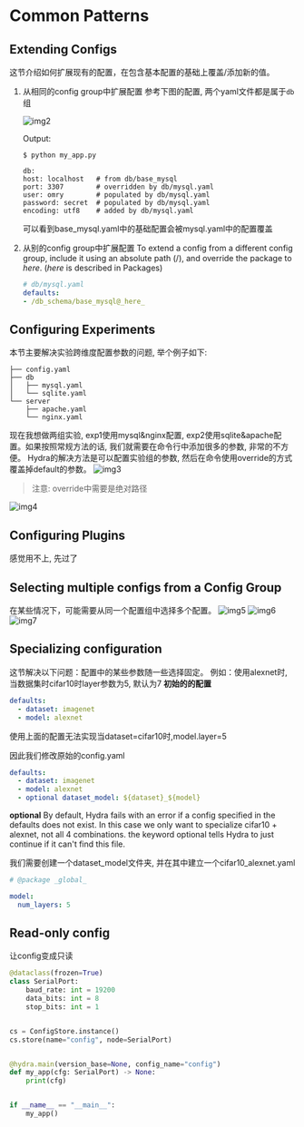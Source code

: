 # Common Patterns
## Extending Configs
这节介绍如何扩展现有的配置，在包含基本配置的基础上覆盖/添加新的值。

1. 从相同的config group中扩展配置
    参考下图的配置, 两个yaml文件都是属于`db`组

    ![img2](../img/img2.png)

    Output:
    ```shell
    $ python my_app.py

    db:
    host: localhost   # from db/base_mysql
    port: 3307        # overridden by db/mysql.yaml 
    user: omry        # populated by db/mysql.yaml
    password: secret  # populated by db/mysql.yaml
    encoding: utf8    # added by db/mysql.yaml
    ```
    可以看到base_mysql.yaml中的基础配置会被mysql.yaml中的配置覆盖

2. 从别的config group中扩展配置
   To extend a config from a different config group, include it using an absolute path (/), and override the package to _here_. (_here_ is described in Packages)

    ```yaml
    # db/mysql.yaml
    defaults:
    - /db_schema/base_mysql@_here_
    ```


## Configuring Experiments
本节主要解决实验跨维度配置参数的问题, 举个例子如下:
```text
├── config.yaml
├── db
│   ├── mysql.yaml
│   └── sqlite.yaml
└── server
    ├── apache.yaml
    └── nginx.yaml
```
现在我想做两组实验, exp1使用mysql&nginx配置, exp2使用sqlite&apache配置。如果按照常规方法的话, 我们就需要在命令行中添加很多的参数, 非常的不方便。
Hydra的解决方法是可以配置实验组的参数, 然后在命令使用override的方式覆盖掉default的参数。
![img3](../img/img3.png)

> 注意: override中需要是绝对路径

![img4](../img/img4.png)

## Configuring Plugins
感觉用不上, 先过了

## Selecting multiple configs from a Config Group
在某些情况下，可能需要从同一个配置组中选择多个配置。
![img5](../img/img5.png)
![img6](../img/img6.png)
![img7](../img/img7.png)


## Specializing configuration
这节解决以下问题：配置中的某些参数随一些选择固定。
例如：使用alexnet时, 当数据集时cifar10时layer参数为5, 默认为7
**初始的的配置**
```yaml
defaults:
  - dataset: imagenet
  - model: alexnet
```
使用上面的配置无法实现当dataset=cifar10时,model.layer=5

因此我们修改原始的config.yaml
```yaml
defaults:
  - dataset: imagenet
  - model: alexnet
  - optional dataset_model: ${dataset}_${model}
```

**optional**
By default, Hydra fails with an error if a config specified in the defaults does not exist. In this case we only want to specialize cifar10 + alexnet, not all 4 combinations. the keyword optional tells Hydra to just continue if it can't find this file.

我们需要创建一个dataset_model文件夹, 并在其中建立一个cifar10_alexnet.yaml
```yaml
# @package _global_

model:
  num_layers: 5
```

## Read-only config
让config变成只读

```python
@dataclass(frozen=True)
class SerialPort:
    baud_rate: int = 19200
    data_bits: int = 8
    stop_bits: int = 1


cs = ConfigStore.instance()
cs.store(name="config", node=SerialPort)


@hydra.main(version_base=None, config_name="config")
def my_app(cfg: SerialPort) -> None:
    print(cfg)


if __name__ == "__main__":
    my_app()
```